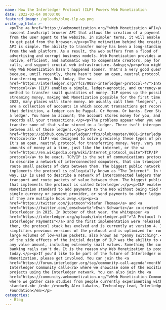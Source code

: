 ```yaml
---
name: How the Interledger Protocol (ILP) Powers Web Monetization
date: 2022-03-04 00:00:00
featured_image: /uploads/blog-ilp-wp.png
write_up_html: >-
  <p>The <a href="https://webmonetization.org/">Web Monetization API</a> is a
  nascent JavaScript browser API that allows the creation of a payment stream
  from the user agent to the website. In simpler terms, it will enable a website
  to get paid from the browser.</p><p>The motivation behind the creation of the
  API is simple. The ability to transfer money has been a long-standing omission
  from the web platform. As a result, the web suffers from a flood of
  advertising and corrupt business models. Web Monetization provides an open,
  native, efficient, and automatic way to compensate creators, pay for API
  calls, and support crucial web infrastructure. &nbsp;</p><p>You might wonder
  why Web Monetization hasn't happened sooner. That's a very good question. It's
  because, until recently, there hasn't been an open, neutral protocol for
  transferring money. But today, the <a
  href="https://interledger.org/rfcs/0027-interledger-protocol-4/">Interledger
  Protocol</a> (ILP) enables a simple, ledger-agnostic, and currency-agnostic
  method to transfer small quantities of money. ILP opens up the possibility for
  streaming money, making Web Monetization possible for the first time.</p><p>In
  2022, many places will store money. We usually call them "ledgers", as they
  are a collection of accounts in which account transactions get recorded. By
  that definition, a ledger can be Paypal. Or Venmo. Or banks. Even Starbucks is
  a ledger. You have an account; the account stores money for you, and it
  records all your transactions.</p><p>The problems appear when you want to
  transfer some of that value stored in a ledger. There isn't interoperability
  between all of those ledgers.</p><p>The <a
  href="https://github.com/interledger/rfcs/blob/master/0001-interledger-architecture/0001-interledger-architecture.md#interledger-protocol-suite">Interledger
  Protocol</a> (ILP) was designed to solve precisely these types of problems.
  It's an open, neutral protocol for transferring money. Very, very small
  amounts of money at a time, just like the internet, or the <a
  href="https://en.wikipedia.org/wiki/Internet_protocol_suite">TCP/IP
  protocol</a> to be exact. TCP/IP is the set of communications protocols used
  to describe a network of interconnected computers, that can transport and
  route small packets of data between them. The biggest public network that
  implements the protocol is colloquially known as "The Internet". In the same
  way, ILP is used to describe a network of interconnected ledgers that can
  transport and route packets of value between them. The biggest public network
  that implements the protocol is called Interledger.</p><p>ILP enables the Web
  Monetization standard to add payments to the Web without being tied to a
  single currency or payment provider, or send payments to other ledgers, even
  if they are multiple hops away.</p><p><a
  href="https://twitter.com/justmoon">Stefan Thomas</a> and <a
  href="https://twitter.com/_emschwartz">Evan Schwartz</a> co-created
  Interledger in 2015. In October of that year, the whitepaper <a
  href="https://interledger.org/uploads/interledger.pdf">"A Protocol for
  Interledger Payments"</a> and the first implementation were released. Since
  then, the protocol stack has evolved and is currently at version 4. ILPv4
  simplifies previous versions of the protocol and is optimized for routing
  large volumes of low-value packets, also known as "penny switching".</p><p>One
  of the side effects of the initial design of ILP was the ability to exchange
  any value amount, including extremely small values. Something the current
  banking rails can't do. It is the reason why Web Monetization is possible
  today.</p><p>If you'd like to be part of the future of Interledger or Web
  Monetization, please get involved. You can join the <a
  href="https://forum.interledger.org/tag/community-call-agenda">monthly
  Interledger Community calls</a> where we showcase some of the exciting
  projects using the Interledger network. You can also join the <a
  href="https://community.webmonetization.org/">Web Monetization Community</a>
  where we gather case studies from people currently experimenting with the new
  standard.<br /><br /><em>By Alex Lakatos, Technology Lead, Interledger
  Foundation</em></p>
categories:
  - Blog
---
```

